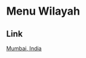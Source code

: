 # Menu Wilayah

## Link

[Mumbai, India](https://github.com/gigit-pemilu/pemilu-2024-99-luar-negeri/tree/main/pilpres/hitung-suara/sub/99-luar-negeri/sub/77-mumbai-india/sub/01-mumbai-india)

